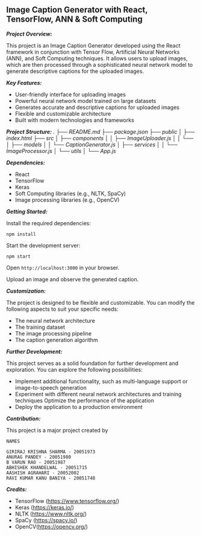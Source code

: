 
## Image Caption Generator with React, TensorFlow, ANN & Soft Computing


***Project Overview:***

This project is an Image Caption Generator developed using the React framework in conjunction with Tensor Flow, Artificial Neural Networks (ANN), and Soft Computing techniques. It allows users to upload images, which are then processed through a sophisticated neural network model to generate descriptive captions for the uploaded images.

***Key Features:***

 - User-friendly interface for uploading images
 - Powerful neural network model trained on large datasets
 - Generates accurate and descriptive captions for uploaded images
 - Flexible and customizable architecture
 - Built with modern technologies and frameworks

***Project Structure:***
*.*
*├── README.md*
*├── package.json*
*├── public*
*│   ├── index.html*
*├── src*
*│   ├── components*
*│   │   ├── ImageUploader.js*
*│   │   └──* 
*│   ├── models*
*│   │   └── CaptionGenerator.js*
*│   ├── services*
*│   │   └── ImageProcessor.js*
*│   └── utils*
*│   └── App.js*


***Dependencies:***

 - React 
 - TensorFlow 
 - Keras 
 - Soft Computing libraries (e.g., NLTK, SpaCy)
 - Image processing libraries (e.g., OpenCV)

***Getting Started:***

Install the required dependencies:
```
npm install
```

Start the development server:
```
npm start
```
Open ``http://localhost:3000`` in your browser.

Upload an image and observe the generated caption.

***Customization:***

The project is designed to be flexible and customizable. You can modify the following aspects to suit your specific needs:

 - The neural network architecture
 -  The training dataset 
 - The image processing pipeline 
 - The caption generation algorithm

***Further Development:***

This project serves as a solid foundation for further development and exploration. You can explore the following possibilities:

 - Implement additional functionality, such as multi-language support or
   image-to-speech generation
 - Experiment with different neural network architectures and training
   techniques Optimize the performance of the application
 - Deploy the application to a production environment

***Contribution:***

This project is a major project created by

``NAMES``

```
GIRIRAJ KRISHNA SHARMA - 20051973
ANURAG PANDEY - 20051980
B VARUN RAO - 20051987
ABHISHEK KHANDELWAL - 20051715
AASHISH AGRAHARI - 20052002
RAVI KUMAR KANU BANIYA - 20051748
```

***Credits:***

 - TensorFlow (https://www.tensorflow.org/)
 -  Keras (https://keras.io/)
 - NLTK (https://www.nltk.org/) 
 - SpaCy (https://spacy.io/) 
 - OpenCV(https://opencv.org/)
